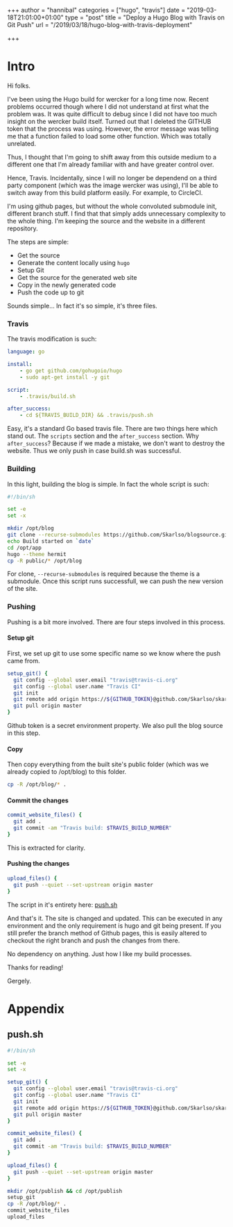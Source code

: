 +++
author = "hannibal"
categories = ["hugo", "travis"]
date = "2019-03-18T21:01:00+01:00"
type = "post"
title = "Deploy a Hugo Blog with Travis on Git Push"
url = "/2019/03/18/hugo-blog-with-travis-deployment"

+++

# Intro

Hi folks.

I've been using the Hugo build for wercker for a long time now. Recent problems occurred though where I did not understand at first
what the problem was. It was quite difficult to debug since I did not have too much insight on the wercker build itself. Turned
out that I deleted the GITHUB token that the process was using. However, the error message was telling me that a function failed
to load some other function. Which was totally unrelated.

Thus, I thought that I'm going to shift away from this outside medium to a different one that I'm already familiar with and have
greater control over.

Hence, Travis. Incidentally, since I will no longer be dependend on a third party component (which was the image wercker was
using), I'll be able to switch away from this build platform easily. For example, to CircleCI.

I'm using github pages, but without the whole convoluted submodule init, different branch stuff. I find that that simply adds unnecessary complexity to the whole thing. I'm keeping the source and the website in a different repository.

The steps are simple:

* Get the source
* Generate the content locally using `hugo`
* Setup Git
* Get the source for the generated web site
* Copy in the newly generated code
* Push the code up to git

Sounds simple... In fact it's so simple, it's three files.

### Travis

The travis modification is such:

~~~yaml
language: go

install:
    - go get github.com/gohugoio/hugo
    - sudo apt-get install -y git

script:
    - .travis/build.sh

after_success:
    - cd ${TRAVIS_BUILD_DIR} && .travis/push.sh
~~~

Easy, it's a standard Go based travis file. There are two things here which stand out. The `scripts` section and the
`after_success` section. Why `after_success`? Because if we made a mistake, we don't want to destroy the website. Thus we only
push in case build.sh was successful.

### Building

In this light, building the blog is simple. In fact the whole script is such:

~~~bash
#!/bin/sh

set -e
set -x

mkdir /opt/blog
git clone --recurse-submodules https://github.com/Skarlso/blogsource.git /opt/app
echo Build started on `date`
cd /opt/app
hugo --theme hermit
cp -R public/* /opt/blog
~~~

For clone, `--recurse-submodules` is required because the theme is a submodule. Once this script runs successfull,
we can push the new version of the site.

### Pushing

Pushing is a bit more involved. There are four steps involved in this process.

#### Setup git

First, we set up git to use some specific name so we know where the push came from.

~~~bash
setup_git() {
  git config --global user.email "travis@travis-ci.org"
  git config --global user.name "Travis CI"
  git init
  git remote add origin https://${GITHUB_TOKEN}@github.com/Skarlso/skarlso.github.io.git > /dev/null 2>&1
  git pull origin master
}
~~~

Github token is a secret environment property. We also pull the blog source in this step.

#### Copy

Then copy everything from the built site's public folder (which was we already copied to /opt/blog) to this folder.

~~~bash
cp -R /opt/blog/* .
~~~

#### Commit the changes

~~~bash
commit_website_files() {
  git add .
  git commit -am "Travis build: $TRAVIS_BUILD_NUMBER"
}
~~~

This is extracted for clarity.

#### Pushing the changes

~~~bash
upload_files() {
  git push --quiet --set-upstream origin master
}
~~~

The script in it's entirety here: [push.sh](#push.sh)

And that's it. The site is changed and updated. This can be executed in any environment and the only requirement is hugo and git being present. If you still prefer the branch method of Github pages, this is easily altered to checkout the right branch and push the changes from there.

No dependency on anything. Just how I like my build processes.

Thanks for reading!

Gergely.

# Appendix

## push.sh

~~~bash
#!/bin/sh

set -e
set -x

setup_git() {
  git config --global user.email "travis@travis-ci.org"
  git config --global user.name "Travis CI"
  git init
  git remote add origin https://${GITHUB_TOKEN}@github.com/Skarlso/skarlso.github.io.git > /dev/null 2>&1
  git pull origin master
}

commit_website_files() {
  git add .
  git commit -am "Travis build: $TRAVIS_BUILD_NUMBER"
}

upload_files() {
  git push --quiet --set-upstream origin master
}

mkdir /opt/publish && cd /opt/publish
setup_git
cp -R /opt/blog/* .
commit_website_files
upload_files
~~~
